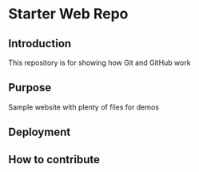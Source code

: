 # Starter Web Repo

## Introduction

This repository is for showing how Git and GitHub work


## Purpose

Sample website with plenty of files for demos

## Deployment

## How to contribute